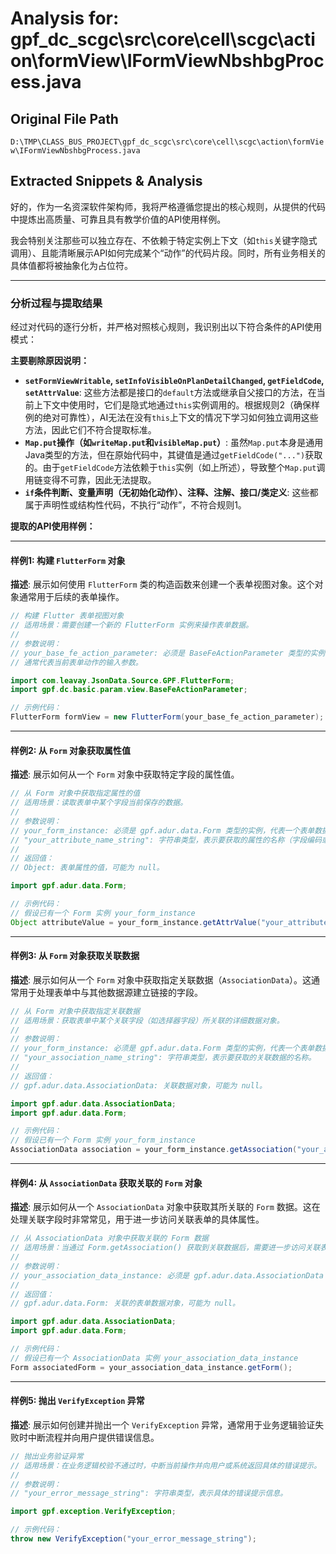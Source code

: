 # Analysis for: gpf_dc_scgc\src\core\cell\scgc\action\formView\IFormViewNbshbgProcess.java

## Original File Path
`D:\TMP\CLASS_BUS_PROJECT\gpf_dc_scgc\src\core\cell\scgc\action\formView\IFormViewNbshbgProcess.java`

## Extracted Snippets & Analysis
好的，作为一名资深软件架构师，我将严格遵循您提出的核心规则，从提供的代码中提炼出高质量、可靠且具有教学价值的API使用样例。

我会特别关注那些可以独立存在、不依赖于特定实例上下文（如`this`关键字隐式调用）、且能清晰展示API如何完成某个“动作”的代码片段。同时，所有业务相关的具体值都将被抽象化为占位符。

---

### 分析过程与提取结果

经过对代码的逐行分析，并严格对照核心规则，我识别出以下符合条件的API使用模式：

**主要剔除原因说明：**

*   **`setFormViewWritable`, `setInfoVisibleOnPlanDetailChanged`, `getFieldCode`, `setAttrValue`**: 这些方法都是接口的`default`方法或继承自父接口的方法，在当前上下文中使用时，它们是隐式地通过`this`实例调用的。根据规则2（确保样例的绝对可靠性），AI无法在没有`this`上下文的情况下学习如何独立调用这些方法，因此它们不符合提取标准。
*   **`Map.put`操作（如`writeMap.put`和`visibleMap.put`）**: 虽然`Map.put`本身是通用Java类型的方法，但在原始代码中，其键值是通过`getFieldCode("...")`获取的。由于`getFieldCode`方法依赖于`this`实例（如上所述），导致整个`Map.put`调用链变得不可靠，因此无法提取。
*   **`if`条件判断、变量声明（无初始化动作）、注释、注解、接口/类定义**: 这些都属于声明性或结构性代码，不执行“动作”，不符合规则1。

**提取的API使用样例：**

---

#### 样例1: 构建 `FlutterForm` 对象

**描述**: 展示如何使用 `FlutterForm` 类的构造函数来创建一个表单视图对象。这个对象通常用于后续的表单操作。

```java
// 构建 Flutter 表单视图对象
// 适用场景：需要创建一个新的 FlutterForm 实例来操作表单数据。
//
// 参数说明：
// your_base_fe_action_parameter: 必须是 BaseFeActionParameter 类型的实例，
// 通常代表当前表单动作的输入参数。

import com.leavay.JsonData.Source.GPF.FlutterForm;
import gpf.dc.basic.param.view.BaseFeActionParameter;

// 示例代码：
FlutterForm formView = new FlutterForm(your_base_fe_action_parameter);
```

---

#### 样例2: 从 `Form` 对象获取属性值

**描述**: 展示如何从一个 `Form` 对象中获取特定字段的属性值。

```java
// 从 Form 对象中获取指定属性的值
// 适用场景：读取表单中某个字段当前保存的数据。
//
// 参数说明：
// your_form_instance: 必须是 gpf.adur.data.Form 类型的实例，代表一个表单数据对象。
// "your_attribute_name_string": 字符串类型，表示要获取的属性的名称（字段编码或别名）。
//
// 返回值：
// Object: 表单属性的值，可能为 null。

import gpf.adur.data.Form;

// 示例代码：
// 假设已有一个 Form 实例 your_form_instance
Object attributeValue = your_form_instance.getAttrValue("your_attribute_name_string");
```

---

#### 样例3: 从 `Form` 对象获取关联数据

**描述**: 展示如何从一个 `Form` 对象中获取指定关联数据（`AssociationData`）。这通常用于处理表单中与其他数据源建立链接的字段。

```java
// 从 Form 对象中获取指定关联数据
// 适用场景：获取表单中某个关联字段（如选择器字段）所关联的详细数据对象。
//
// 参数说明：
// your_form_instance: 必须是 gpf.adur.data.Form 类型的实例，代表一个表单数据对象。
// "your_association_name_string": 字符串类型，表示要获取的关联数据的名称。
//
// 返回值：
// gpf.adur.data.AssociationData: 关联数据对象，可能为 null。

import gpf.adur.data.AssociationData;
import gpf.adur.data.Form;

// 示例代码：
// 假设已有一个 Form 实例 your_form_instance
AssociationData association = your_form_instance.getAssociation("your_association_name_string");
```

---

#### 样例4: 从 `AssociationData` 获取关联的 `Form` 对象

**描述**: 展示如何从一个 `AssociationData` 对象中获取其所关联的 `Form` 数据。这在处理关联字段时非常常见，用于进一步访问关联表单的具体属性。

```java
// 从 AssociationData 对象中获取关联的 Form 数据
// 适用场景：当通过 Form.getAssociation() 获取到关联数据后，需要进一步访问关联表单的详细内容。
//
// 参数说明：
// your_association_data_instance: 必须是 gpf.adur.data.AssociationData 类型的实例。
//
// 返回值：
// gpf.adur.data.Form: 关联的表单数据对象，可能为 null。

import gpf.adur.data.AssociationData;
import gpf.adur.data.Form;

// 示例代码：
// 假设已有一个 AssociationData 实例 your_association_data_instance
Form associatedForm = your_association_data_instance.getForm();
```

---

#### 样例5: 抛出 `VerifyException` 异常

**描述**: 展示如何创建并抛出一个 `VerifyException` 异常，通常用于业务逻辑验证失败时中断流程并向用户提供错误信息。

```java
// 抛出业务验证异常
// 适用场景：在业务逻辑校验不通过时，中断当前操作并向用户或系统返回具体的错误提示。
//
// 参数说明：
// "your_error_message_string": 字符串类型，表示具体的错误提示信息。

import gpf.exception.VerifyException;

// 示例代码：
throw new VerifyException("your_error_message_string");
```